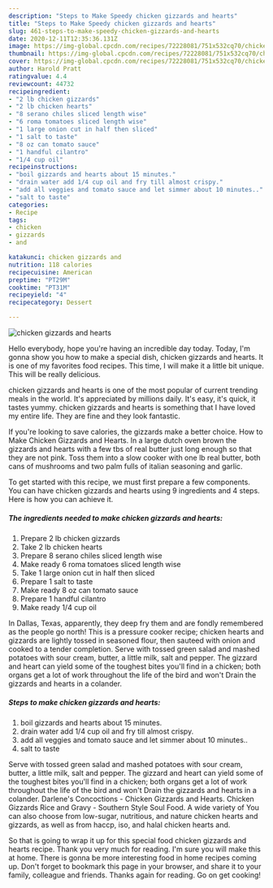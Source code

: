 ```yaml
---
description: "Steps to Make Speedy chicken gizzards and hearts"
title: "Steps to Make Speedy chicken gizzards and hearts"
slug: 461-steps-to-make-speedy-chicken-gizzards-and-hearts
date: 2020-12-11T12:35:36.131Z
image: https://img-global.cpcdn.com/recipes/72228081/751x532cq70/chicken-gizzards-and-hearts-recipe-main-photo.jpg
thumbnail: https://img-global.cpcdn.com/recipes/72228081/751x532cq70/chicken-gizzards-and-hearts-recipe-main-photo.jpg
cover: https://img-global.cpcdn.com/recipes/72228081/751x532cq70/chicken-gizzards-and-hearts-recipe-main-photo.jpg
author: Harold Pratt
ratingvalue: 4.4
reviewcount: 44732
recipeingredient:
- "2 lb chicken gizzards"
- "2 lb chicken hearts"
- "8 serano chiles sliced length wise"
- "6 roma tomatoes sliced length wise"
- "1 large onion cut in half then sliced"
- "1 salt to taste"
- "8 oz can tomato sauce"
- "1 handful cilantro"
- "1/4 cup oil"
recipeinstructions:
- "boil gizzards and hearts about 15 minutes."
- "drain water add 1/4 cup oil and fry till almost crispy."
- "add all veggies and tomato sauce and let simmer about 10 minutes.."
- "salt to taste"
categories:
- Recipe
tags:
- chicken
- gizzards
- and

katakunci: chicken gizzards and 
nutrition: 118 calories
recipecuisine: American
preptime: "PT29M"
cooktime: "PT31M"
recipeyield: "4"
recipecategory: Dessert

---
```



![chicken gizzards and hearts](https://img-global.cpcdn.com/recipes/72228081/751x532cq70/chicken-gizzards-and-hearts-recipe-main-photo.jpg)

Hello everybody, hope you're having an incredible day today. Today, I'm gonna show you how to make a special dish, chicken gizzards and hearts. It is one of my favorites food recipes. This time, I will make it a little bit unique. This will be really delicious.

chicken gizzards and hearts is one of the most popular of current trending meals in the world. It's appreciated by millions daily. It's easy, it's quick, it tastes yummy. chicken gizzards and hearts is something that I have loved my entire life. They are fine and they look fantastic.

If you&#39;re looking to save calories, the gizzards make a better choice. How to Make Chicken Gizzards and Hearts. In a large dutch oven brown the gizzards and hearts with a few tbs of real butter just long enough so that they are not pink. Toss them into a slow cooker with one lb real butter, both cans of mushrooms and two palm fulls of italian seasoning and garlic.


To get started with this recipe, we must first prepare a few components. You can have chicken gizzards and hearts using 9 ingredients and 4 steps. Here is how you can achieve it.

<!--inarticleads1-->

##### The ingredients needed to make chicken gizzards and hearts:

1. Prepare 2 lb chicken gizzards
1. Take 2 lb chicken hearts
1. Prepare 8 serano chiles sliced length wise
1. Make ready 6 roma tomatoes sliced length wise
1. Take 1 large onion cut in half then sliced
1. Prepare 1 salt to taste
1. Make ready 8 oz can tomato sauce
1. Prepare 1 handful cilantro
1. Make ready 1/4 cup oil


In Dallas, Texas, apparently, they deep fry them and are fondly remembered as the people go north! This is a pressure cooker recipe; chicken hearts and gizzards are lightly tossed in seasoned flour, then sauteed with onion and cooked to a tender completion. Serve with tossed green salad and mashed potatoes with sour cream, butter, a little milk, salt and pepper. The gizzard and heart can yield some of the toughest bites you&#39;ll find in a chicken; both organs get a lot of work throughout the life of the bird and won&#39;t Drain the gizzards and hearts in a colander. 

<!--inarticleads2-->

##### Steps to make chicken gizzards and hearts:

1. boil gizzards and hearts about 15 minutes.
1. drain water add 1/4 cup oil and fry till almost crispy.
1. add all veggies and tomato sauce and let simmer about 10 minutes..
1. salt to taste


Serve with tossed green salad and mashed potatoes with sour cream, butter, a little milk, salt and pepper. The gizzard and heart can yield some of the toughest bites you&#39;ll find in a chicken; both organs get a lot of work throughout the life of the bird and won&#39;t Drain the gizzards and hearts in a colander. Darlene&#39;s Concoctions - Chicken Gizzards and Hearts. Chicken Gizzards Rice and Gravy - Southern Style Soul Food. A wide variety of You can also choose from low-sugar, nutritious, and nature chicken hearts and gizzards, as well as from haccp, iso, and halal chicken hearts and. 

So that is going to wrap it up for this special food chicken gizzards and hearts recipe. Thank you very much for reading. I'm sure you will make this at home. There is gonna be more interesting food in home recipes coming up. Don't forget to bookmark this page in your browser, and share it to your family, colleague and friends. Thanks again for reading. Go on get cooking!
